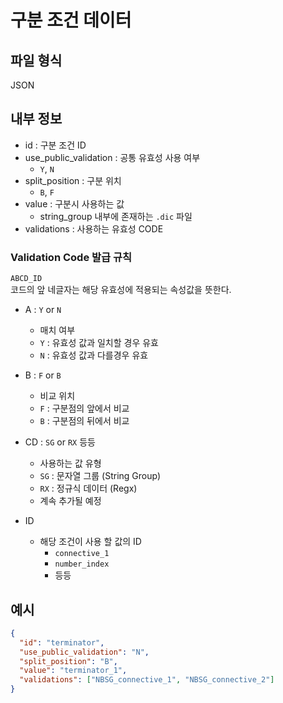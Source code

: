# 구분 조건 데이터  

## 파일 형식 
JSON  

## 내부 정보
- id : 구분 조건 ID
- use_public_validation : 공통 유효성 사용 여부
  - `Y`, `N`
- split_position : 구분 위치
  - `B`, `F`
- value : 구분시 사용하는 값
  - string_group 내부에 존재하는 `.dic` 파일
- validations : 사용하는 유효성 CODE  
### Validation Code 발급 규칙
`ABCD_ID`  
코드의 앞 네글자는 해당 유효성에 적용되는 속성값을 뜻한다.    
  
- A : `Y` or `N`
    - 매치 여부  
    - `Y` : 유효성 값과 일치할 경우 유효  
    - `N` : 유효성 값과 다를경우 유효  
    
- B : `F` or `B`
    - 비교 위치
    - `F` : 구분점의 앞에서 비교  
    - `B` : 구분점의 뒤에서 비교  
    
- CD : `SG` or `RX` 등등 
    - 사용하는 값 유형  
    - `SG` : 문자열 그룹 (String Group)
    - `RX` : 정규식 데이터 (Regx)
    - 계속 추가될 예정

- ID
  - 해당 조건이 사용 할 값의 ID
    - `connective_1`
    - `number_index`
    - 등등
   

## 예시
```json
{
  "id": "terminator",
  "use_public_validation": "N",
  "split_position": "B",
  "value": "terminator_1",
  "validations": ["NBSG_connective_1", "NBSG_connective_2"]
}
```

